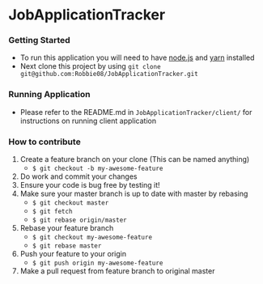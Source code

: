 # JobApplicationTracker

### Getting Started
* To run this application you will need to have [node.js](https://nodejs.org/en/) and [yarn](https://yarnpkg.com/getting-started/install) installed
* Next clone this project by using `git clone git@github.com:Robbie08/JobApplicationTracker.git`

### Running Application
* Please refer to the README.md in `JobApplicationTracker/client/` for instructions on running client application

### How to contribute 
1. Create a feature branch on your clone (This can be named anything)
   - `$ git checkout -b my-awesome-feature`
2. Do work and commit your changes
3. Ensure your code is bug free by testing it!
4. Make sure your master branch is up to date with master by rebasing
   - `$ git checkout master`
   - `$ git fetch `
   - `$ git rebase origin/master`
5. Rebase your feature branch
   - `$ git checkout my-awesome-feature`
   - `$ git rebase master`
6. Push your feature to your origin
    - `$ git push origin my-awesome-feature`
7. Make a pull request from feature branch to original master
